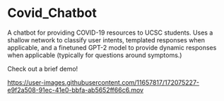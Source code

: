 # Covid_Chatbot

A chatbot for providing COVID-19 resources to UCSC students. Uses a shallow network to classify user intents, templated responses when applicable, and a finetuned GPT-2 model to provide dynamic responses when applicable (typically for questions around symptoms.)


Check out a brief demo!

https://user-images.githubusercontent.com/11657817/172075227-e9f2a508-91ec-41e0-bbfa-ab5652ff66c6.mov

